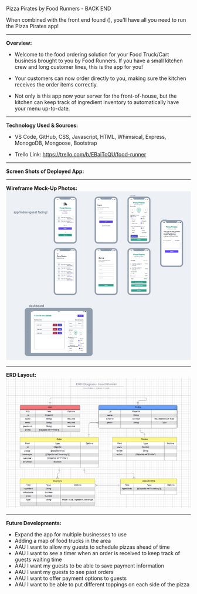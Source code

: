 Pizza Pirates by Food Runners - BACK END

When combined with the front end found (), you'll have all you need to run the Pizza Pirates app!

---------------------------------------------------------------

**Overview:**
- Welcome to the food ordering solution for your Food Truck/Cart business brought to you by Food Runners. If you have a small kitchen crew and long customer lines, this is the app for you!

- Your customers can now order directly to you, making sure the kitchen receives the order items correctly. 

- Not only is this app now your server for the front-of-house, but the kitchen can keep track of ingredient inventory to automatically have your menu up-to-date.

---------------------------------------------------------------

**Technology Used & Sources:**

- VS Code, GitHub, CSS, Javascript, HTML, Whimsical, Express, MonogoDB, Mongoose, Bootstrap

- Trello Link: https://trello.com/b/EBaiTcQU/food-runner

---------------------------------------------------------------

**Screen Shots of Deployed App:**
<!-- ![Deployed App photos](assets/"Deployed App photos")
![Deployed App photos](assets/ "Deployed App photos")
![Deployed App photos](assets/ "Deployed App photos") -->

---------------------------------------------------------------

**Wireframe Mock-Up Photos:**
![WireFrame Setup Img](assets/WireFrame.jpg)

---------------------------------------------------------------

**ERD Layout:**
![ERD layout Img](assets/ERD.jpg)

---------------------------------------------------------------

**Future Developments:**
- Expand the app for multiple businesses to use
- Adding a map of food trucks in the area 
- AAU I want to allow my guests to schedule pizzas ahead of time
- AAU I want to see a timer when an order is received to keep track of guests waiting time
- AAU I want my guests to be able to save payment information
- AAU I want my guests to see past orders
- AAU I want to offer payment options to guests
- AAU I want to be able to put different toppings on each side of the pizza
